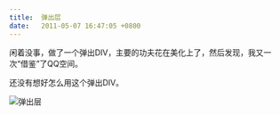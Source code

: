```yaml
---
title:  弹出层
date:   2011-05-07 16:47:05 +0800
---
```


闲着没事，做了一个弹出DIV，主要的功夫花在美化上了，然后发现，我又一次“借鉴”了QQ空间。

还没有想好怎么用这个弹出DIV。

![弹出层](https://data.yunbin.xyz/blog/2011/05/201105071647051304758025.jpg)

<!--20-->

